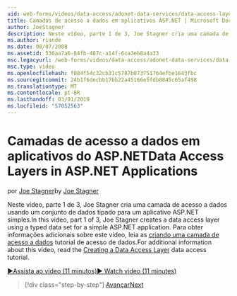 ```yaml
---
uid: web-forms/videos/data-access/adonet-data-services/data-access-layers-in-aspnet-applications
title: Camadas de acesso a dados em aplicativos ASP.NET | Microsoft Docs
author: JoeStagner
description: Neste vídeo, parte 1 de 3, Joe Stagner cria uma camada de acesso a dados usando um conjunto de dados tipado para um aplicativo ASP.NET simples. Para obter mais informações sobre...
ms.author: riande
ms.date: 08/07/2008
ms.assetid: 536aa7a6-84fb-487c-a14f-6ca3eb8a4a33
msc.legacyurl: /web-forms/videos/data-access/adonet-data-services/data-access-layers-in-aspnet-applications
msc.type: video
ms.openlocfilehash: f084f54c32cb31c5787b073751764efbe1643fbc
ms.sourcegitcommit: 24b1f6decbb17bb22a45166e5fdb0845c65af498
ms.translationtype: MT
ms.contentlocale: pt-BR
ms.lasthandoff: 03/01/2019
ms.locfileid: "57052563"
---
```

<a name="data-access-layers-in-aspnet-applications"></a><span data-ttu-id="46509-104">Camadas de acesso a dados em aplicativos do ASP.NET</span><span class="sxs-lookup"><span data-stu-id="46509-104">Data Access Layers in ASP.NET Applications</span></span>
====================
<span data-ttu-id="46509-105">por [Joe Stagner](https://github.com/JoeStagner)</span><span class="sxs-lookup"><span data-stu-id="46509-105">by [Joe Stagner](https://github.com/JoeStagner)</span></span>

<span data-ttu-id="46509-106">Neste vídeo, parte 1 de 3, Joe Stagner cria uma camada de acesso a dados usando um conjunto de dados tipado para um aplicativo ASP.NET simples.</span><span class="sxs-lookup"><span data-stu-id="46509-106">In this video, part 1 of 3, Joe Stagner creates a data access layer using a typed data set for a simple ASP.NET application.</span></span> <span data-ttu-id="46509-107">Para obter informações adicionais sobre este vídeo, leia as [criando uma camada de acesso a dados](../../../overview/data-access/introduction/creating-a-data-access-layer-vb.md) tutorial de acesso de dados.</span><span class="sxs-lookup"><span data-stu-id="46509-107">For additional information about this video, read the [Creating a Data Access Layer](../../../overview/data-access/introduction/creating-a-data-access-layer-vb.md) data access tutorial.</span></span>

[<span data-ttu-id="46509-108">&#9654;Assista ao vídeo (11 minutos)</span><span class="sxs-lookup"><span data-stu-id="46509-108">&#9654; Watch video (11 minutes)</span></span>](https://channel9.msdn.com/Blogs/ASP-NET-Site-Videos/data-access-layers-in-aspnet-applications)

> [!div class="step-by-step"]
> [<span data-ttu-id="46509-109">Avançar</span><span class="sxs-lookup"><span data-stu-id="46509-109">Next</span></span>](how-to-manually-bind-a-dataset-to-a-datagrid.md)

